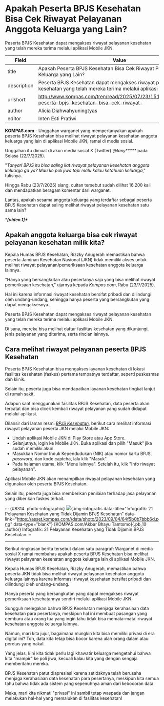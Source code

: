 # Apakah Peserta BPJS Kesehatan Bisa Cek Riwayat Pelayanan Anggota Keluarga yang Lain?

Peserta BPJS Kesehatan dapat mengakses riwayat pelayanan kesehatan yang telah mereka terima melalui aplikasi Mobile JKN.

| Field       | Value                                                       |
|-------------|-------------------------------------------------------------|
| title       | Apakah Peserta BPJS Kesehatan Bisa Cek Riwayat Pelayanan Anggota Keluarga yang Lain? |
| description | Peserta BPJS Kesehatan dapat mengakses riwayat pelayanan kesehatan yang telah mereka terima melalui aplikasi Mobile JKN. |
| urlshort    | http://www.kompas.com/tren/read/2025/07/23/151500965/apakah-peserta-bpjs-kesehatan-bisa-cek-riwayat- |
| author      | Alicia Diahwahyuningtyas |
| editor      | Inten Esti Pratiwi |

**KOMPAS.com** - Unggahan warganet yang mempertanyakan apakah peserta BPJS Kesehatan bisa melihat riwayat pelayanan kesehatan anggota keluarga yang lain di aplikasi Mobile JKN, ramai di media sosial.

Unggahan itu dimuat di akun media sosial X (Twitter) *\@tany\*\*\*\*\** pada Selasa (22/7/2025).

\"*Tanyarl BPJS itu bisa saling liat riwayat pelayanan kesehatan anggota keluarga ga ya? Mau ke poli jiwa tapi malu kalau ketahuan keluarga*,\" tulisnya.

Hingga Rabu (23/7/2025) siang, cuitan tersebut sudah dilihat 16.200 kali dan mendapatkan beragam komentar dari warganet.

Lantas, apakah sesama anggota keluarga yang terdaftar sebagai peserta BPJS Kesehatan dapat saling melihat riwayat pelayanan kesehatan satu sama lain?

****\[video.1\]\****

## Apakah anggota keluarga bisa cek riwayat pelayanan kesehatan milik kita?

Kepala Humas BPJS Kesehatan, Rizzky Anugerah memastikan bahwa peserta Jaminan Kesehatan Nasional (JKN) tidak memiliki akses untuk melihat riwayat pelayanan/pemeriksaan kesehatan anggota keluarga lainnya.

\"Hanya yang bersangkutan atau pesertanya saja yang bisa melihat riwayat pemeriksaan kesehatan,\" ujarnya kepada *Kompas.com*, Rabu (23/7/2025).

Hal ini karena informasi riwayat kesehatan bersifat pribadi dan dilindungi oleh undang-undang, sehingga hanya peserta yang bersangkutan yang dapat mengaksesnya.

Peserta BPJS Kesehatan dapat mengakses riwayat pelayanan kesehatan yang telah mereka terima melalui aplikasi Mobile JKN.

Di sana, mereka bisa melihat daftar fasilitas kesehatan yang dikunjungi, jenis pelayanan yang diterima, serta rincian lainnya.

## Cara melihat riwayat pelayanan peserta BPJS Kesehatan 

Peserta BPJS Kesehatan bisa mengakses layanan kesehatan di lokasi fasilitas kesehatan (faskes) pertama tempatnya terdaftar, seperti puskesmas dan klinik.

Selain itu, peserta juga bisa mendapatkan layanan kesehatan tingkat lanjut di rumah sakit.

Adapun saat menggunakan fasilitas BPJS Kesehatan, data peserta akan tercatat dan bisa dicek kembali riwayat pelayanan yang sudah didapat melalui aplikasi.

Dilansir dari laman resmi [*BPJS Kesehatan*](http://Untuk%20login%20ke%20Mobile%20JKN,%20buka%20aplikasi,%20pilih%20%22Masuk/Daftar%22,%20lalu%20pilih%20%22Masuk%22.%20Masukkan%20NIK%20atau%20nomor%20kartu%20BPJS,%20password,%20dan%20kode%20captcha,%20lalu%20klik%20%22Masuk%22.%20), berikut cara melihat informasi riwayat pelayanan peserta JKN melalui Mobile JKN:

- Unduh aplikasi Mobile JKN di Play Store atau App Store.
- Selanjutnya, login ke Mobile JKN. Buka aplikasi dan pilih \"Masuk\" jika sudah memiliki akun.
- Masukkan Nomor Induk Kependudukan (NIK) atau nomor kartu BPJS, *password*, dan kode captcha, lalu klik \"Masuk\".
- Pada halaman utama, klik \"Menu lainnya\". Setelah itu, klik \"Info riwayat pelayanan\".

Aplikasi Mobile JKN akan menampilkan riwayat pelayanan kesehatan yang digunakan oleh peserta BPJS Kesehatan.

Selain itu, peserta juga bisa memberikan penilaian terhadap jasa pelayanan yang diberikan faskes terkait.

::: {#8314 .photo-infographic}
![](https://asset.kompas.com//data/photo/2023/09/04/64f5b0b7bbb6d.png){.img-infografis data-title="Infografik: 21 Pelayanan Kesehatan yang Tidak Dijamin BPJS Kesehatan" data-link="https://asset.kompas.com//data/photo/2023/09/04/64f5b0b7bbb6d.png" data-type="blank"} [KOMPAS.com/Akbar Bhayu Tamtomo]{.pb_10 .author} Infografik: 21 Pelayanan Kesehatan yang Tidak Dijamin BPJS Kesehatan
:::

---
Berikut ringkasan berita tersebut dalam satu paragraf: Warganet di media sosial X ramai membahas apakah peserta BPJS Kesehatan bisa melihat riwayat pelayanan kesehatan anggota keluarga lain di aplikasi Mobile JKN.

 Kepala Humas BPJS Kesehatan, Rizzky Anugerah, memastikan bahwa peserta JKN tidak bisa melihat riwayat pelayanan kesehatan anggota keluarga lainnya karena informasi riwayat kesehatan bersifat pribadi dan dilindungi oleh undang-undang.

 Hanya peserta yang bersangkutan yang dapat mengakses riwayat pemeriksaan kesehatannya sendiri melalui aplikasi Mobile JKN.



Sungguh melegakan bahwa BPJS Kesehatan menjaga kerahasiaan data kesehatan para pesertanya, meskipun hal ini membuat pasangan yang cemburu atau orang tua yang ingin tahu tidak bisa memata-matai riwayat kesehatan anggota keluarga lainnya.

 Namun, mari kita jujur, bagaimana mungkin kita bisa memiliki privasi di era digital ini? Toh, data kita tetap bisa bocor karena ulah orang dalam atau peretas yang nakal.

 Yang jelas, kini kita tidak perlu lagi khawatir keluarga mengetahui bahwa kita "mampir" ke poli jiwa, kecuali kalau kita yang dengan sengaja memberitahu mereka.

 BPJS Kesehatan patut diapresiasi karena setidaknya telah berusaha menjaga kerahasiaan data kesehatan para pesertanya, meskipun kita semua tahu bahwa tidak ada sistem yang sepenuhnya aman dari kebocoran data.

 Maka, mari kita nikmati "privasi" ini sambil tetap waspada dan jangan melakukan hal-hal yang memalukan di fasilitas kesehatan!
